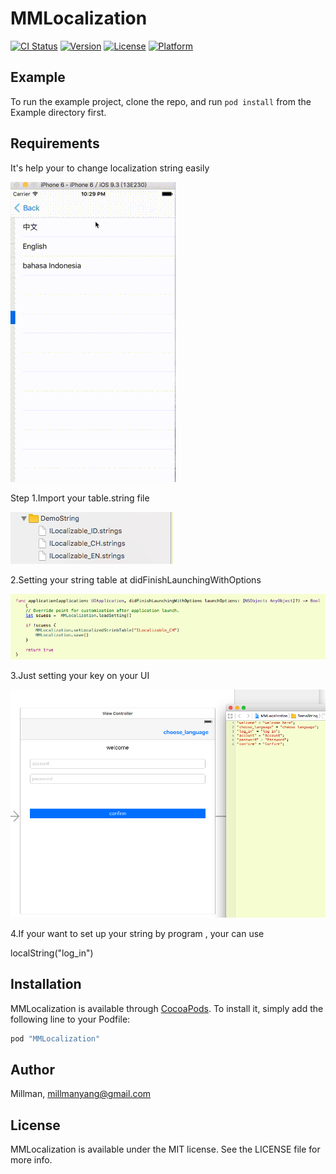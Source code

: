 # MMLocalization

[![CI Status](http://img.shields.io/travis/Millman/MMLocalization.svg?style=flat)](https://travis-ci.org/Millman/MMLocalization)
[![Version](https://img.shields.io/cocoapods/v/MMLocalization.svg?style=flat)](http://cocoapods.org/pods/MMLocalization)
[![License](https://img.shields.io/cocoapods/l/MMLocalization.svg?style=flat)](http://cocoapods.org/pods/MMLocalization)
[![Platform](https://img.shields.io/cocoapods/p/MMLocalization.svg?style=flat)](http://cocoapods.org/pods/MMLocalization)

## Example

To run the example project, clone the repo, and run `pod install` from the Example directory first.

## Requirements

It's help your to change localization string easily

![circledemo](https://github.com/MillmanY/MMLocalization/blob/master/mid.gif)

Step
1.Import your table.string file

![circledemo](https://github.com/MillmanY/MMLocalization/blob/master/string.png)

2.Setting your string table at didFinishLaunchingWithOptions

![circledemo](https://github.com/MillmanY/MMLocalization/blob/master/setting.png)

3.Just setting your key on your UI

![circledemo](https://github.com/MillmanY/MMLocalization/blob/master/ui.png)

4.If your want to set up your string by program , your can use 

  localString("log_in")

## Installation

MMLocalization is available through [CocoaPods](http://cocoapods.org). To install
it, simply add the following line to your Podfile:

```ruby
pod "MMLocalization"
```

## Author

Millman, millmanyang@gmail.com

## License

MMLocalization is available under the MIT license. See the LICENSE file for more info.
